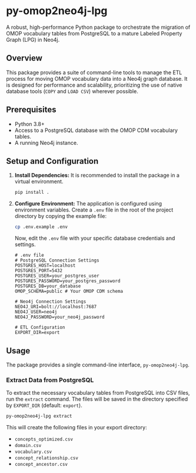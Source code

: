 # py-omop2neo4j-lpg

A robust, high-performance Python package to orchestrate the migration of OMOP vocabulary tables from PostgreSQL to a mature Labeled Property Graph (LPG) in Neo4j.

## Overview

This package provides a suite of command-line tools to manage the ETL process for moving OMOP vocabulary data into a Neo4j graph database. It is designed for performance and scalability, prioritizing the use of native database tools (`COPY` and `LOAD CSV`) wherever possible.

## Prerequisites

- Python 3.8+
- Access to a PostgreSQL database with the OMOP CDM vocabulary tables.
- A running Neo4j instance.

## Setup and Configuration

1.  **Install Dependencies:**
    It is recommended to install the package in a virtual environment.
    ```bash
    pip install .
    ```

2.  **Configure Environment:**
    The application is configured using environment variables. Create a `.env` file in the root of the project directory by copying the example file:
    ```bash
    cp .env.example .env
    ```
    Now, edit the `.env` file with your specific database credentials and settings.

    ```dotenv
    # .env file
    # PostgreSQL Connection Settings
    POSTGRES_HOST=localhost
    POSTGRES_PORT=5432
    POSTGRES_USER=your_postgres_user
    POSTGRES_PASSWORD=your_postgres_password
    POSTGRES_DB=your_database
    OMOP_SCHEMA=public # Your OMOP CDM schema

    # Neo4j Connection Settings
    NEO4J_URI=bolt://localhost:7687
    NEO4J_USER=neo4j
    NEO4J_PASSWORD=your_neo4j_password

    # ETL Configuration
    EXPORT_DIR=export
    ```

## Usage

The package provides a single command-line interface, `py-omop2neo4j-lpg`.

### Extract Data from PostgreSQL

To extract the necessary vocabulary tables from PostgreSQL into CSV files, run the `extract` command. The files will be saved in the directory specified by `EXPORT_DIR` (default: `export`).

```bash
py-omop2neo4j-lpg extract
```

This will create the following files in your export directory:
- `concepts_optimized.csv`
- `domain.csv`
- `vocabulary.csv`
- `concept_relationship.csv`
- `concept_ancestor.csv`
